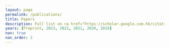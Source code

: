```yaml
---
layout: page
permalink: /publications/
title: Papers
description: Full list on <a href="https://scholar.google.com.hk/citations?user=f5f1xvYAAAAJ&hl=en">Google Scholar</a>.
years: [Preprint, 2023, 2022, 2021, 2020, 2019]
nav: true
nav_order: 2
---
```


<div class="publications">



</div>


